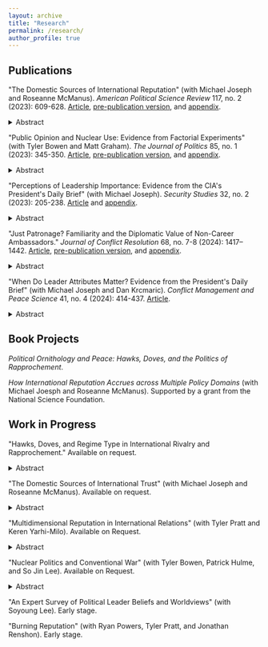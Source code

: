 ```yaml
---
layout: archive
title: "Research"
permalink: /research/
author_profile: true
---
```


Publications
---

"The Domestic Sources of International Reputation" (with Michael Joseph and Roseanne McManus). <i>American Political Science Review</i> 117, no. 2 (2023): 609-628. <a href= "https://www.cambridge.org/core/journals/american-political-science-review/article/domestic-sources-of-international-reputation/9CF02D1518EA985D8E5E80A06EB2324F">Article</a>, <a href= "https://michaelgoldfien.github.io/files/GJM_Domestic_Reputation_Main_Doc.pdf">pre-publication version</a>, and <a href= "https://michaelgoldfien.github.io/files/GJM_Domestic_Reputation_Appendix.pdf">appendix</a>.

<details>
  <summary>Abstract</summary>

Existing research finds that leaders develop international reputations based on their past behavior on the international stage. We argue that leaders' domestic choices can also influence their international reputations, perhaps as much as their past foreign policy decisions do. Using formal theory and intuitive argumentation, we develop an overarching framework to predict how much any domestic choice will affect a leader's international reputation. We theorize that certain domestic choices can inform expectations about future international crisis behavior based on the extent to which (1) the costs at state are similar to those of an international crisis and (2) the domestic issue is salient relative to foreign policy. We use conjoint experiments and other evidence to show that many domestic choices have significant international reputational effects. There is some evidence that the reputational effect of certain domestic choices may equal that of fighting in a previous international crisis.
  
</details>  

"Public Opinion and Nuclear Use: Evidence from Factorial Experiments" (with Tyler Bowen and Matt Graham). <i>The Journal of Politics</i> 85, no. 1 (2023): 345-350. <a href= "https://www.journals.uchicago.edu/doi/10.1086/720329">Article</a>, <a href= "https://michaelgoldfien.github.io/files/BowenGoldfienGraham.pdf">pre-publication version</a>, and <a href= "https://michaelgoldfien.github.io/files/BowenGoldfienGraham_appendix.pdf">appendix</a>. 

<details>
  <summary>Abstract</summary>

  
Does the public oppose nuclear use? Survey experimental research varying either the advantages or disadvantages of nuclear use has produced a wide range of results. Yet no study has examined how the military advantages and strategic and moral disadvantages of nuclear weapons interact. We explore this interaction and uncover a pattern that unifies the literature's seemingly disparate results: the persuasive power of nuclear weapons' military advantages is conditional on their disadvantages. We demonstrate this by independently randomizing both the advantages and disadvantages of nuclear use in  (1) a 2x2 factorial version of an influential design and (2) a novel adaptation of conjoint experiments that focuses on the most plausible comparisons between nuclear and conventional strikes. Our results support a new explanation for why the public can appear rigidly opposed to nuclear strikes in some circumstances and highly permissive in others. 

</details>  

"Perceptions of Leadership Importance: Evidence from the CIA's President's Daily Brief" (with Michael Joseph). <i>Security Studies</i> 32, no. 2 (2023): 205-238. <a href= "https://www.tandfonline.com/doi/abs/10.1080/09636412.2023.2200203?journalCode=fsst20">Article</a> and <a href= "https://dataverse.harvard.edu/dataset.xhtml?persistentId=doi:10.7910/DVN/4RDWYR">appendix</a>.

<details>
  <summary>Abstract</summary>

Are leaders perceived as important actors during conflict, or are they discounted because of domestic institutions and international structure? We exploit the recently declassified CIA President's Daily Briefs to construct a cross-national, weekly measure of how intelligence analysts perceive a foreign leader's importance. We estimate perceptions of leader importance at crisis onset, escalation, war, and war termination in over 16,000 statistical models that overcome selection and endogeneity concerns common in existing studies of leadership and conflict. Leaders are not perceived to matter equally at every stage of conflict. They are seen to matter the most during crisis negotiations when conflicts can either deescalate to peace or escalate to war. But they are not perceived to matter during war. We find leaders of heavily constrained regimes are seen as no more important at any stage of the conflict process than they are in peacetime. But leaders of moderately constrained regimes are perceived to matter for crisis escalation.  Our findings suggest that even if leaders are perceived to matter for conflict on average, domestic institutions and structure plausibly constrain leaders more at some stages of the conflict process such that leaders are seen as less important at those stages. We contribute to the quantification of historical documents by illustrating how to combine data selection, historiography, measurement and statistical modeling to draw stronger inferences. 
  
</details> 

"Just Patronage? Familiarity and the Diplomatic Value of Non-Career Ambassadors." <i>Journal of Conflict Resolution</i> 68, no. 7-8 (2024): 1417–1442. <a href= "https://journals.sagepub.com/doi/abs/10.1177/00220027231198518">Article</a>, <a href= "https://michaelgoldfien.github.io/files/goldfien_ambassadors.pdf">pre-publication version</a>, and <a href= "https://michaelgoldfien.github.io/files/goldfien_ambassadors_appendix.pdf">appendix</a>. 

<details>
  <summary>Abstract</summary>

 Career diplomats have expertise. Why, then, do U.S. presidents appoint relative novices to key diplomatic posts? Conventional wisdom points to patronage. Yet this explanation overlooks the benefits of a diplomat's <i>familiarity</i> with political superiors. Inherent in delegated diplomacy is uncertainty over diplomats' ability to "deliver" on understandings reached at the negotiating table. Non-career diplomats often speak more credibly for political superiors, creating an incentive for foreign counterparts to engage in diplomacy. I theorize a tradeoff between familiarity and expertise to generate empirically testable prediction. Counterintuitively, I expect that presidents often sacrifice professional expertise to delegate important diplomatic assignments to relative amateurs, even accounting for the patronage value of the post. I find empirical support for the argument using a novel dataset on U.S. ambassadorial appointments from the Reagan through Trump administrations. 
  
</details> 

"When Do Leader Attributes Matter? Evidence from the President's Daily Brief" (with Michael Joseph and Dan Krcmaric). <i>Conflict Management and Peace Science</i> 41, no. 4 (2024): 414-437. <a href= "https://journals.sagepub.com/doi/abs/10.1177/07388942231196109">Article</a>. 

<details>
  <summary>Abstract</summary>

A wave of recent scholarship shows that the backgrounds of political leaders shape their behavior once in office. This paper shifts the literature in a new direction by investigating the conditions under which foreign observers think a leader's background is relevant. We argue that pre-tenure biographical attributes are most informative to outsiders during leadership transitions---unique periods where the new ruler does not yet have a track record---because a leader's background provides clues about how that leader might govern. But as time passes, foreign observers quickly discount the leader's biography and instead evaluate the leader's observable behavior. We test our theory by creating a systematic daily measure of attention to foreign leader backgrounds derived from the President's Daily Brief, a novel data source of 4,991 recently declassified reports from the Central Intelligence Agency to the American president.
  
</details> 
  
Book Projects
---

<i>Political Ornithology and Peace: Hawks, Doves, and the Politics of Rapprochement</i>.

<i>How International Reputation Accrues across Multiple Policy Domains</i> (with Michael Joesph and Roseanne McManus). Supported by a grant from the National Science Foundation. 

Work in Progress
---

"Hawks, Doves, and Regime Type in International Rivalry and Rapprochement." Available on request.

<details>
  <summary>Abstract</summary>
Existing scholarship emphasizes hawks' advantages in making peace but is squarely focused on democratic leaders, even though most prominent international rivalries feature at least one autocracy. I argue that regime type mediates the relationship between foreign policy orientation and peace: doves should be more successful peacemakers in autocracies than democracies. In low-accountability autocracies where domestic audiences struggle to punish leaders, the credibility problem doves face in selling peace at home becomes less salient relative to doves' motivation to cooperate internationally. I demonstrate that the predicted patterns holds in a large-N set of post-World War II cases. I conclude by examining two key cases of rapprochement that demonstrate the theorized mechanisms: the U.S.-Soviet and  Egypt-Israel rivalries. The theory explains why it could take a hawk like Nixon to go to Beijing, but a dove like Gorbachev to go to Washington.   
</details>  

"The Domestic Sources of International Trust" (with Michael Joseph and Roseanne McManus). Available on request. 
<details>
  <summary>Abstract</summary>
Enduring rivalries are an intractable problem in international relations. Existing research suggests that countries can build trust through costly international signals of reassurance, such as arms reductions. Unfortunately, rivals may be too fearful to make such moves when trust is already very low. We propose domestic choices as a solution to this problem. We claim that international partners can learn about a state’s likelihood of cooperating internationally by observing its domestic choices because there is some correlation between domestic and international preferences. Even more importantly, we argue that domestic choices can play a unique role in overcoming distrust because the outcome of domestic choices is less dependent on reciprocation by another state. This allows states to reveal their preferences through domestic choices without exposing themselves to the risk of exploitation. Thus, domestic choices can kick-start the trust building process even under conditions of low trust, such as enduring rivalry. We illustrate the logic of our argument with a formal model, which produces dramatically different predictions from both the classic trust-building literature and democratic peace theory. We test our argument in a case study of the end of the Cold War.    
</details> 

"Multidimensional Reputation in International Relations" (with Tyler Pratt and Keren Yarhi-Milo). Available on Request.
<details>
  <summary>Abstract</summary>
International politics is characterized by enduring uncertainty about the intentions of other actors.  Audiences scrutinize state behavior to infer a range of underlying traits, including the state’s tendency to stand firm in a crisis (resolve) and abide by international commitments (compliance).  Despite this, existing studies of international reputation tend to analyze specific traits in isolation. In this project, we explore how foreign policy choices affect multiple dimensions of an actor’s reputation.  We examine the relationship between two reputational attributes, resolve and compliance, that have been of primary interest to scholars of international security and international cooperation.  We develop a theoretical framework that explains when state behavior generates multiple, simultaneous reputational effects, as well as how these effects interact with each other.  We test the theory in a survey experiment examining the use of military force in the presence of international legal commitments that sanction or prohibit such behavior.    
</details> 

"Nuclear Politics and Conventional War" (with Tyler Bowen, Patrick Hulme, and So Jin Lee). Available on Request. 
<details>
  <summary>Abstract</summary>
Prominent scholars and policy analysts fear that re-emerging great power nuclear rivalry will prove destabilizing to the international security environment, re-opening longstanding debates about the link between nuclear politics and conventional conflict. How does the nuclear balance affect preferences for conventional uses of force? We develop hypotheses drawing on the stability-instability paradox (SIP), which we then test with conjoint experiments focused on potential conflicts between the U.S. and China and the U.S. and North Korea. Fielding these surveys among among elite U.S. military officers and among the public, we vary strategic stability in each scenario and then measure support for U.S. military action. The project advances the survey experimental literature on nuclear politics by connecting it to attitudes toward conventional conflict, and it contributes to ongoing policy debates about the risks presented by the growth of China's nuclear arsenal and a ``tripolar" nuclear world.  
</details> 

"An Expert Survey of Political Leader Beliefs and Worldviews" (with Soyoung Lee). Early stage. 

"Burning Reputation" (with Ryan Powers, Tyler Pratt, and Jonathan Renshon). Early stage.

